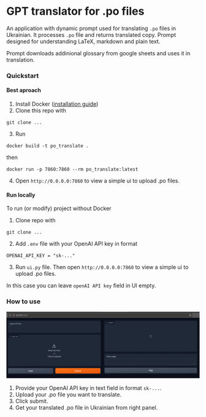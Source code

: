 # GPT translator for .po files
An application with dynamic prompt used for translating ```.po``` files in Ukrainian. It processes ```.po``` file and returns translated copy. 
Prompt designed for understanding LaTeX, markdown and plain text. 

Prompt downloads addinional glossary from google sheets and uses it in translation.


### Quickstart

#### Best aproach
1. Install Docker   ([installation guide](https://docs.docker.com/engine/install/))
2. Clone this repo with
```
git clone ...
```
3. Run 
```
docker build -t po_translate .
```
then
```
docker run -p 7860:7860 --rm po_translate:latest
```
4. Open ```http://0.0.0.0:7860``` to view a simple ui to upload .po files.

#### Run locally
To run (or modify) project without Docker
1. Clone repo with
```
git clone ...
```
2. Add ```.env``` file with your OpenAI API key in format
```
OPENAI_API_KEY = "sk-..."
```
3. Run ```ui.py``` file. Then open ```http://0.0.0.0:7860``` to view a simple ui to upload .po files.

In this case you can leave ```openAI API key``` field in UI empty.

### How to use
![alt text](image.png)

1. Provide your OpenAI API key in text field in format ```sk-...```.
2. Upload your .po file you want to translate.
3. Click submit.
4. Get your translated .po file in Ukrainian from right panel.

